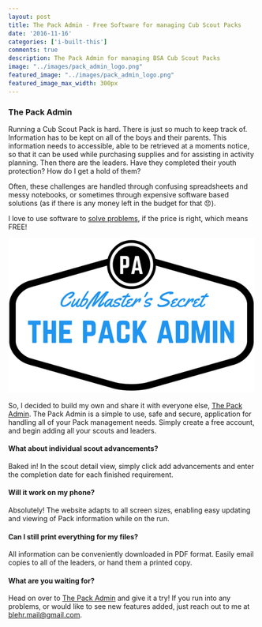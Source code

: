 ```yaml
---
layout: post
title: The Pack Admin - Free Software for managing Cub Scout Packs
date: '2016-11-16'
categories: ['i-built-this']
comments: true
description: The Pack Admin for managing BSA Cub Scout Packs
image: "../images/pack_admin_logo.png"
featured_image: "../images/pack_admin_logo.png"
featured_image_max_width: 300px
---
```


### The Pack Admin

Running a Cub Scout Pack is hard. There is just so much to keep track of. Information has to be kept on all of the boys and their parents. This information  needs to accessible, able to be retrieved at a moments notice, so that it can be used while purchasing supplies and for assisting in activity planning. Then there are the leaders. Have they completed their youth protection? How do I get a hold of them?

Often, these challenges are handled through confusing spreadsheets and messy notebooks, or sometimes  through expensive software based solutions (as if there is any money left in the budget for that :disappointed:).

I love to use software to [solve problems](/learn-to-code/i-built-this/2016/06/14/software-solves-problems), if the price is right, which means FREE!

<img src="../images/pack_admin_logo.png" alt="Pack Admin logo" style="max-width:500px;" />

So, I decided to build my own and share it with everyone else, [The Pack Admin](https://packadmin.com). The Pack Admin is a simple to use, safe and secure, application for handling all of your Pack management  needs. Simply create a free account, and begin adding all your scouts and leaders.

#### What about individual scout advancements?

Baked in! In the scout detail view, simply click add advancements and enter the completion date for each finished requirement.

#### Will it work on my phone?

Absolutely! The website adapts to all screen sizes, enabling easy updating and viewing of Pack information while on the run.

#### Can I still print everything for my files?

All information can be conveniently downloaded in PDF format. Easily email copies to all of the leaders, or hand them a printed copy.

#### What are you waiting for?

Head on over to [The Pack Admin](https://packadmin.com) and give it a try! If you run into any problems, or would like to see new features added, just reach out to me at [blehr.mail@gmail.com](mailto:blehr.mail@gmail.com).
